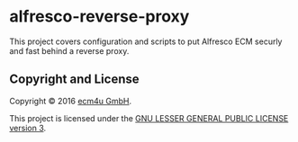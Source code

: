 # alfresco-reverse-proxy

This project covers configuration and scripts to put Alfresco ECM securly and fast behind a reverse proxy.


## Copyright and License

Copyright &copy; 2016 [ecm4u GmbH](http://www.ecm4u.de/).

This project is licensed under the [GNU LESSER GENERAL PUBLIC LICENSE version 3](LICENSE.txt).
